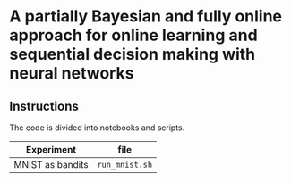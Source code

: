 # A partially Bayesian and fully online approach for online learning and sequential decision making with neural networks

## Instructions
The code is divided into notebooks and scripts.

Experiment | file |
--- | --- |
MNIST as bandits | `run_mnist.sh`